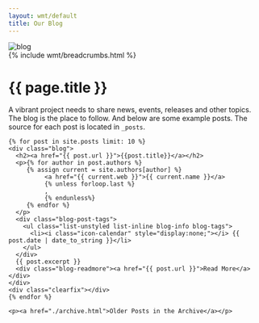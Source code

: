 ```yaml
---
layout: wmt/default
title: Our Blog
---
```


<div class="row blog-page">
  <div class="col-md-2"><img src="/assets/wmt/img/icons/internal/icon-blog.png" class="img-responsive" alt="blog"/></div>
  <div class="col-md-8">
    {% include wmt/breadcrumbs.html %}
    <h1>{{ page.title }}</h1>
    <p>A vibrant project needs to share news, events, releases and other topics. The blog is the place to follow. 
    And below are some example posts. The source for each post is located in <code>_posts</code>. </p>
  </div>
  <div class="col-md-2"></div>
</div>
    
<div class="row blog-page">
  <div class="col-md-2"></div>
  <div class="col-md-8">
    
    {% for post in site.posts limit: 10 %}
    <div class="blog">
      <h2><a href="{{ post.url }}">{{post.title}}</a></h2>
      <p>{% for author in post.authors %}
         {% assign current = site.authors[author] %}
              <a href="{{ current.web }}">{{ current.name }}</a>
              {% unless forloop.last %}
              ,
              {% endunless%}
         {% endfor %}
      </p>
      <div class="blog-post-tags">
        <ul class="list-unstyled list-inline blog-info blog-tags">
          <li><i class="icon-calendar" style="display:none;"></i> {{ post.date | date_to_string }}</li>
        </ul>
      </div>
      {{ post.excerpt }}
      <div class="blog-readmore"><a href="{{ post.url }}">Read More</a></div>
    </div>
    <div class="clearfix"></div>    
    {% endfor %}
    
    <p><a href="./archive.html">Older Posts in the Archive</a></p>
  </div>
  <div class="col-md-2"></div>
</div>
